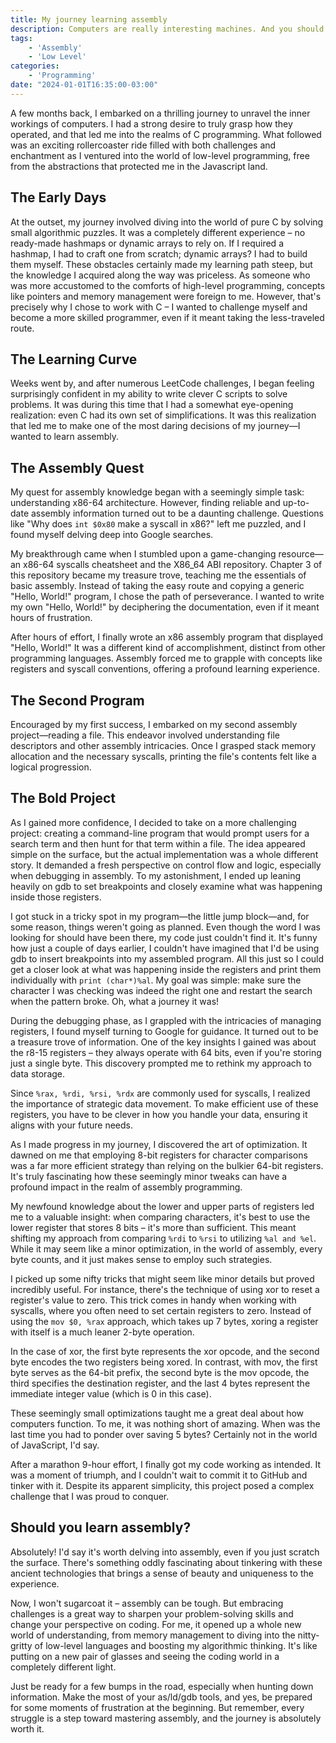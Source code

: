 ```yaml
---
title: My journey learning assembly
description: Computers are really interesting machines. And you should learn how they work.
tags: 
    - 'Assembly'
    - 'Low Level'
categories:
    - 'Programming'
date: "2024-01-01T16:35:00-03:00"
---
```


A few months back, I embarked on a thrilling journey to unravel the inner
workings of computers. I had a strong desire to truly grasp how they operated,
and that led me into the realms of C programming. What followed was an exciting
rollercoaster ride filled with both challenges and enchantment as I ventured
into the world of low-level programming, free from the abstractions that
protected me in the Javascript land.

## The Early Days

At the outset, my journey involved diving into the world of pure C by solving
small algorithmic puzzles. It was a completely different experience – no
ready-made hashmaps or dynamic arrays to rely on. If I required a hashmap,
I had to craft one from scratch; dynamic arrays? I had to build them myself.
These obstacles certainly made my learning path steep, but the knowledge I
acquired along the way was priceless. As someone who was more accustomed to
the comforts of high-level programming, concepts like pointers and memory
management were foreign to me. However, that's precisely why I chose to work
with C – I wanted to challenge myself and become a more skilled programmer,
even if it meant taking the less-traveled route.

## The Learning Curve

Weeks went by, and after numerous LeetCode challenges, I began feeling
surprisingly confident in my ability to write clever C scripts to solve
problems. It was during this time that I had a somewhat eye-opening realization:
even C had its own set of simplifications. It was this realization that led me
to make one of the most daring decisions of my journey—I wanted to learn
assembly.

## The Assembly Quest

My quest for assembly knowledge began with a seemingly simple task:
understanding x86-64 architecture. However, finding reliable and up-to-date
assembly information turned out to be a daunting challenge. Questions like
"Why does `int $0x80` make a syscall in x86?" left me puzzled, and I found
myself delving deep into Google searches.

My breakthrough came when I stumbled upon a game-changing resource—an x86-64
syscalls cheatsheet and the X86_64 ABI repository. Chapter 3 of this repository
became my treasure trove, teaching me the essentials of basic assembly. Instead
of taking the easy route and copying a generic "Hello, World!" program, I chose
the path of perseverance. I wanted to write my own "Hello, World!" by
deciphering the documentation, even if it meant hours of frustration.

After hours of effort, I finally wrote an x86 assembly program that displayed
"Hello, World!" It was a different kind of accomplishment, distinct from other
programming languages. Assembly forced me to grapple with concepts like
registers and syscall conventions, offering a profound learning experience.

## The Second Program

Encouraged by my first success, I embarked on my second assembly project—reading
a file. This endeavor involved understanding file descriptors and other assembly
intricacies. Once I grasped stack memory allocation and the necessary syscalls,
printing the file's contents felt like a logical progression.

## The Bold Project

As I gained more confidence, I decided to take on a more challenging project:
creating a command-line program that would prompt users for a search term and
then hunt for that term within a file. The idea appeared simple on the surface,
but the actual implementation was a whole different story. It demanded a fresh
perspective on control flow and logic, especially when debugging in assembly.
To my astonishment, I ended up leaning heavily on gdb to set breakpoints and
closely examine what was happening inside those registers.

I got stuck in a tricky spot in my program—the little jump block—and, for some
reason, things weren't going as planned. Even though the word I was looking
for should have been there, my code just couldn't find it. It's funny how just
a couple of days earlier, I couldn't have imagined that I'd be using gdb to
insert breakpoints into my assembled program. All this just so I could get a
closer look at what was happening inside the registers and print them
individually with `print (char*)%al`. My goal was simple: make sure the
character I was checking was indeed the right one and restart the search when
the pattern broke. Oh, what a journey it was!

During the debugging phase, as I grappled with the intricacies of managing
registers, I found myself turning to Google for guidance. It turned out to be
a treasure trove of information. One of the key insights I gained was about
the r8-15 registers – they always operate with 64 bits, even if you're storing
just a single byte. This discovery prompted me to rethink my approach to data
storage.

Since `%rax, %rdi, %rsi, %rdx` are commonly used for syscalls, I realized the
importance of strategic data movement. To make efficient use of these registers,
you have to be clever in how you handle your data, ensuring it aligns with your
future needs.

As I made progress in my journey, I discovered the art of optimization. It
dawned on me that employing 8-bit registers for character comparisons was a
far more efficient strategy than relying on the bulkier 64-bit registers.
It's truly fascinating how these seemingly minor tweaks can have a profound
impact in the realm of assembly programming.

My newfound knowledge about the lower and upper parts of registers led me to
a valuable insight: when comparing characters, it's best to use the lower
register that stores 8 bits – it's more than sufficient. This meant shifting
my approach from comparing `%rdi` to `%rsi` to utilizing `%al and %el`. While it
may seem like a minor optimization, in the world of assembly, every byte counts,
and it just makes sense to employ such strategies.

I picked up some nifty tricks that might seem like minor details but proved
incredibly useful. For instance, there's the technique of using xor to reset a
register's value to zero. This trick comes in handy when working with syscalls,
where you often need to set certain registers to zero. Instead of using the
`mov $0, %rax` approach, which takes up 7 bytes, xoring a register with itself
is a much leaner 2-byte operation.

In the case of xor, the first byte represents the xor opcode, and the second
byte encodes the two registers being xored. In contrast, with mov, the first
byte serves as the 64-bit prefix, the second byte is the mov opcode, the third
specifies the destination register, and the last 4 bytes represent the immediate
integer value (which is 0 in this case).

These seemingly small optimizations taught me a great deal about how computers
function. To me, it was nothing short of amazing. When was the last time you
had to ponder over saving 5 bytes? Certainly not in the world of JavaScript,
I'd say.

After a marathon 9-hour effort, I finally got my code working as intended.
It was a moment of triumph, and I couldn't wait to commit it to GitHub and
tinker with it. Despite its apparent simplicity, this project posed a complex
challenge that I was proud to conquer.

## Should you learn assembly?

Absolutely! I'd say it's worth delving into assembly, even if you just scratch
the surface. There's something oddly fascinating about tinkering with these
ancient technologies that brings a sense of beauty and uniqueness to the
experience.

Now, I won't sugarcoat it – assembly can be tough. But embracing challenges is
a great way to sharpen your problem-solving skills and change your perspective
on coding. For me, it opened up a whole new world of understanding, from memory
management to diving into the nitty-gritty of low-level languages and boosting
my algorithmic thinking. It's like putting on a new pair of glasses and seeing
the coding world in a completely different light.

Just be ready for a few bumps in the road, especially when hunting down
information. Make the most of your as/ld/gdb tools, and yes, be prepared for
some moments of frustration at the beginning. But remember, every struggle is
a step toward mastering assembly, and the journey is absolutely worth it.
